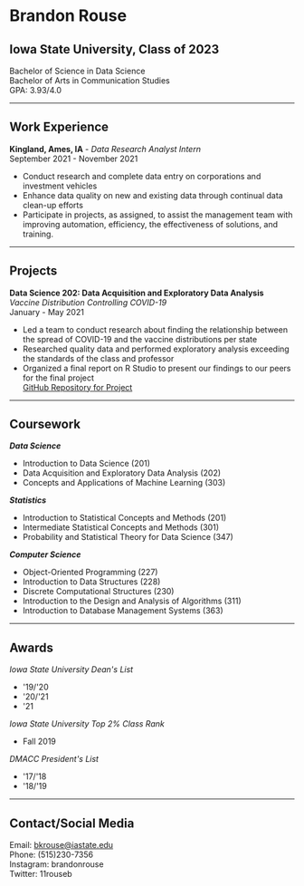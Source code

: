 # Brandon Rouse <br>
## Iowa State University, Class of 2023 <br>
Bachelor of Science in Data Science <br>
Bachelor of Arts in Communication Studies <br>
GPA: 3.93/4.0 <br>

---

## Work Experience
**Kingland, Ames, IA** - *Data Research Analyst Intern* <br>
September 2021 - November 2021
+ Conduct research and complete data entry on corporations and investment vehicles
+ Enhance data quality on new and existing data through continual data clean-up efforts
+ Participate in projects, as assigned, to assist the management team with improving automation, efficiency, the effectiveness of solutions, and training. 

---

## Projects
**Data Science 202: Data Acquisition and Exploratory Data Analysis** <br>
*Vaccine Distribution Controlling COVID-19* <br>
January - May 2021
+ Led a team to conduct research about finding the relationship between the spread of COVID-19 and the vaccine distributions per state
+ Researched quality data and performed exploratory analysis exceeding the standards of the class and professor
+ Organized a final report on R Studio to present our findings to our peers for the final project <br>
[GitHub Repository for Project](https://github.com/SamReinart/ds202_project)

---

## Coursework <br>
_**Data Science**_ <br>
+ Introduction to Data Science (201)
+ Data Acquisition and Exploratory Data Analysis (202)
+ Concepts and Applications of Machine Learning (303)

_**Statistics**_<br>
+ Introduction to Statistical Concepts and Methods (201)
+ Intermediate Statistical Concepts and Methods (301)
+ Probability and Statistical Theory for Data Science (347)

_**Computer Science**_<br>
+ Object-Oriented Programming (227)
+ Introduction to Data Structures (228)
+ Discrete Computational Structures (230)
+ Introduction to the Design and Analysis of Algorithms (311)
+ Introduction to Database Management Systems (363)

---

## Awards <br>
*Iowa State University Dean's List*<br>
+ '19/'20
+ '20/'21
+ '21

*Iowa State University Top 2% Class Rank*
+ Fall 2019

*DMACC President's List*
+ '17/'18
+ '18/'19

---

## Contact/Social Media <br>
Email: bkrouse@iastate.edu <br>
Phone: (515)230-7356 <br>
Instagram: brandonrouse <br>
Twitter: 11rouseb <br>
